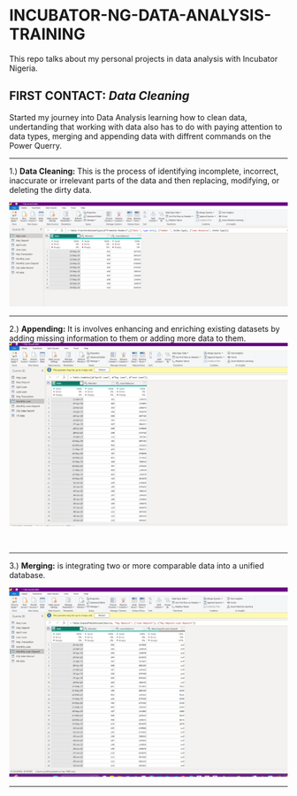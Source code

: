 # INCUBATOR-NG-DATA-ANALYSIS-TRAINING
This repo talks about my personal projects in data analysis with Incubator Nigeria.
<br/> 

## FIRST CONTACT: _Data Cleaning_ <br/> 
Started my journey into Data Analysis learning how to clean data, undertanding that working with data also has to do with paying attention to data types, merging and appending data with diffrent commands on the Power Querry.

***
1.) **Data Cleaning:** This is the process of identifying incomplete, incorrect, inaccurate or irrelevant parts of the data and then replacing, modifying, or deleting the dirty data.

![](DATAC1.png)
<br/> 
***
2.) **Appending:** It is involves enhancing and enriching existing datasets by adding missing information to them or adding more data to them.
<br/> 
![](DATAC2.png)

<br/> 

***
3.) **Merging:** is integrating two or more comparable data into a unified database.
<br/> 

![](DATAC3.png)

***
